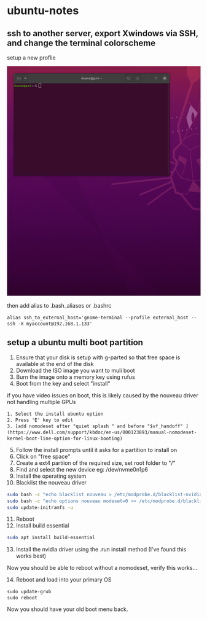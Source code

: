 # ubuntu-notes

## ssh to another server, export Xwindows via SSH, and change the terminal colorscheme

setup a new proflie

![til](./create_terminal_profileprofile.gif)

then add alias to .bash_aliases or .bashrc

```
alias ssh_to_external_host='gnome-terminal --profile external_host -- ssh -X myaccount@192.168.1.133'
```

## setup a ubuntu multi boot partition

1.  Ensure that your disk is setup with g-parted so that free space is available at the end of the disk
2.  Download the ISO image you want to muli boot
3.  Burn the image onto a memory key using rufus
4.  Boot from the key and select "install"

if you have video issues on boot, this is likely caused by the nouveau driver not handling multiple GPUs

    1. Select the install ubuntu option
    2. Press 'E' key to edit
    3. [add nomodeset after "quiet splash " and before "$vf_handoff" ](https://www.dell.com/support/kbdoc/en-us/000123893/manual-nomodeset-kernel-boot-line-option-for-linux-booting)

5.  Follow the install prompts until it asks for a partition to install on
6.  Click on "free space"
7.  Create a ext4 partiion of the required size, set root folder to "/"
8.  Find and select the new device eg: /dev/nvme0n1p6
9.  Install the operating system
10.  Blacklist the nouveau driver

```bash
sudo bash -c "echo blacklist nouveau > /etc/modprobe.d/blacklist-nvidia-nouveau.conf"
sudo bash -c "echo options nouveau modeset=0 >> /etc/modprobe.d/blacklist-nvidia-nouveau.conf"
sudo update-initramfs -u
```

11. Reboot
12. Install build essential

```bash
sudo apt install build-essential
```

13.  Install the nvidia driver using the .run install method  (I've found this works best)

Now you should be able to reboot without a nomodeset, verify this works...

14. Reboot and load into your primary OS

```
sudo update-grub
sudo reboot
```

Now you should have your old boot menu back.
